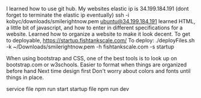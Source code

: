 I learned how to use git hub.
My websites elastic ip is 34.199.184.191 (dont forget to terminate the elastic ip eventually)
ssh -i kobyc/downloads/smilerightnow.pem ubuntu@34.199.184.191
learned HTML, a little bit of javascript, and how to enter in different specifications for a website.
Learned how to organize a website to make it look decent.
To get to deployable, https://startup.fishtankscale.com/
To deploy:  ./deployFiles.sh -k ~/Downloads/smilerightnow.pem -h fishtankscale.com -s startup

When using bootstrap and CSS, one of the best tools is to look up on bootstrap.com or w3schools. 
Easier to format when things are organized before hand
Next time design first
Don't worry about colors and fonts until things in place.

service file npm run start
startup file npm run dev